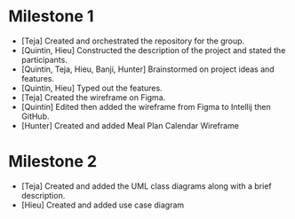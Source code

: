 # Milestone 1

- [Teja] Created and orchestrated the repository for the group.
- [Quintin, Hieu] Constructed the description of the project and stated the participants. 
- [Quintin, Teja, Hieu, Banji, Hunter] Brainstormed on project ideas and features. 
- [Quintin, Hieu] Typed out the features. 
- [Teja] Created the wireframe on Figma.
- [Quintin] Edited then added the wireframe from Figma to Intellij then GitHub.
- [Hunter] Created and added Meal Plan Calendar Wireframe

# Milestone 2

- [Teja] Created and added the UML class diagrams along with a brief description.
- [Hieu] Created and added use case diagram
